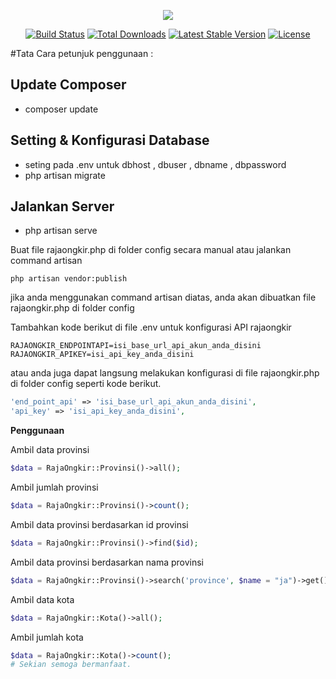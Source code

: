 <p align="center"><img src="https://laravel.com/assets/img/components/logo-laravel.svg"></p>

<p align="center">
<a href="https://travis-ci.org/laravel/framework"><img src="https://travis-ci.org/laravel/framework.svg" alt="Build Status"></a>
<a href="https://packagist.org/packages/laravel/framework"><img src="https://poser.pugx.org/laravel/framework/d/total.svg" alt="Total Downloads"></a>
<a href="https://packagist.org/packages/laravel/framework"><img src="https://poser.pugx.org/laravel/framework/v/stable.svg" alt="Latest Stable Version"></a>
<a href="https://packagist.org/packages/laravel/framework"><img src="https://poser.pugx.org/laravel/framework/license.svg" alt="License"></a>
</p>

#Tata Cara petunjuk penggunaan : 

## Update Composer
- composer update

## Setting & Konfigurasi Database
- seting pada .env untuk dbhost , dbuser , dbname , dbpassword 
- php artisan migrate

## Jalankan Server 
- php artisan serve

Buat file rajaongkir.php di folder config secara manual atau jalankan command artisan
```
php artisan vendor:publish
```
jika anda menggunakan command artisan diatas, anda akan dibuatkan file rajaongkir.php di folder config

Tambahkan kode berikut di file .env untuk konfigurasi API rajaongkir
```
RAJAONGKIR_ENDPOINTAPI=isi_base_url_api_akun_anda_disini
RAJAONGKIR_APIKEY=isi_api_key_anda_disini
```
atau anda juga dapat langsung melakukan konfigurasi di file rajaongkir.php di folder config seperti kode berikut.
```php
'end_point_api' => 'isi_base_url_api_akun_anda_disini',
'api_key' => 'isi_api_key_anda_disini',
```

**Penggunaan**

Ambil data provinsi
```php
$data = RajaOngkir::Provinsi()->all();
```

Ambil jumlah provinsi
```php
$data = RajaOngkir::Provinsi()->count();
```

Ambil data provinsi berdasarkan id provinsi
```php
$data = RajaOngkir::Provinsi()->find($id);
```

Ambil data provinsi berdasarkan nama provinsi
```php
$data = RajaOngkir::Provinsi()->search('province', $name = "ja")->get();
```

Ambil data kota
```php
$data = RajaOngkir::Kota()->all();
```

Ambil jumlah kota
```php
$data = RajaOngkir::Kota()->count();
# Sekian semoga bermanfaat.
